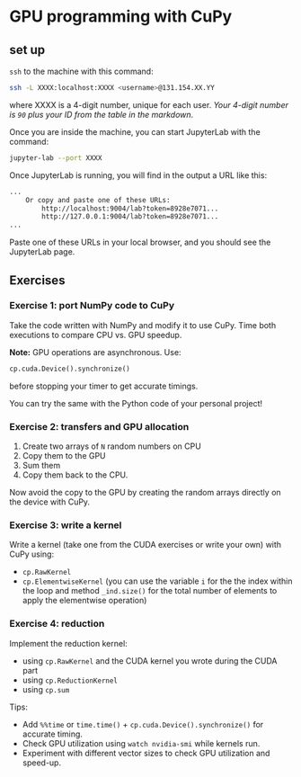 # GPU programming with CuPy

## set up

`ssh` to the machine with this command:
```bash
ssh -L XXXX:localhost:XXXX <username>@131.154.XX.YY
```
where XXXX is a 4-digit number, unique for each user.
*Your 4-digit number is `90` plus your ID from the table in the markdown*.

Once you are inside the machine, you can start JupyterLab with the command:
```bash
jupyter-lab --port XXXX
```
Once JupyterLab is running, you will find in the output a URL like this:

```bash
...
    Or copy and paste one of these URLs:
        http://localhost:9004/lab?token=8928e7071...
        http://127.0.0.1:9004/lab?token=8928e7071...
...
```
Paste one of these URLs in your local browser, and you should see the JupyterLab page.

## Exercises

### Exercise 1: port NumPy code to CuPy

Take the code written with NumPy and modify it to use CuPy. Time both executions to compare CPU vs. GPU speedup.

**Note:** GPU operations are asynchronous. Use:

```python
cp.cuda.Device().synchronize()
```

before stopping your timer to get accurate timings.

You can try the same with the Python code of your personal project!

### Exercise 2: transfers and GPU allocation

1. Create two arrays of `N` random numbers on CPU
2. Copy them to the GPU
3. Sum them
4. Copy them back to the CPU.

Now avoid the copy to the GPU by creating the random arrays directly on the device with CuPy.

### Exercise 3: write a kernel

Write a kernel (take one from the CUDA exercises or write your own) with CuPy using:

* `cp.RawKernel`
* `cp.ElementwiseKernel` (you can use the variable `i` for the the index within the loop and method `_ind.size()` for the total number of elements to apply the elementwise operation)

### Exercise 4: reduction

Implement the reduction kernel:

* using `cp.RawKernel` and the CUDA kernel you wrote during the CUDA part
* using `cp.ReductionKernel`
* using `cp.sum`

Tips:

* Add `%%time` or `time.time()` + `cp.cuda.Device().synchronize()` for accurate timing.
* Check GPU utilization using `watch nvidia-smi` while kernels run.
* Experiment with different vector sizes to check GPU utilization and speed-up.
